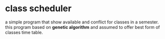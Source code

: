 # class scheduler
a simple program that show available and conflict for classes in a semester.
this program based on **genetic algorithm** and assumed to offer best form of classes time table.